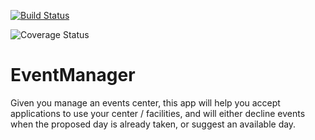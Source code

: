 [![Build Status](https://travis-ci.org/habibaudu/EventManager.svg?branch=challenge2)](https://travis-ci.org/habibaudu/EventManager)

<img src="https://coveralls.io/repos/github/habibaudu/EventManager/badge.svg?branch=Lintedbranch" alt="Coverage Status" />






# EventManager
Given you manage an events center, this app will help you accept applications to use your center / facilities, and will either decline events when the proposed day is already taken, or suggest an available day.
